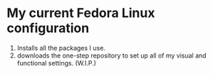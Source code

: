 # My current Fedora Linux configuration
1. Installs all the packages I use.
2. downloads the one-step repository to set up all of my visual and functional settings. (W.I.P.)
